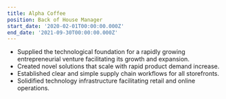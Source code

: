 ```yaml
---
title: Alpha Coffee
position: Back of House Manager
start_date: '2020-02-01T00:00:00.000Z'
end_date: '2021-09-30T00:00:00.000Z'
---
```


- Supplied the technological foundation for a rapidly growing entrepreneurial venture facilitating its growth and expansion.
- Created novel solutions that scale with rapid product demand increase.
- Established clear and simple supply chain workflows for all storefronts.
- Solidified technology infrastructure facilitating retail and online operations.
